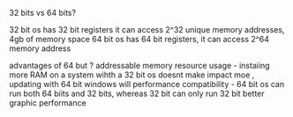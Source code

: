 32 bits vs 64 bits?

32 bit os has 32 bit registers
it can access 2^32 unique memory addresses, 4gb of memory space
64 bit os has 64 bit registers, it can access 2^64 memory address

advantages of 64 but ?
addressable memory
resource usage - instaiing more RAM on a system wihth a 32 bit os doesnt make impact moe , updating with 64 bit windows will
performance
compatibility - 64 bit os can run both 64 biits and 32 bits, whereas 32 bit can only run 32 bit
better graphic performance
